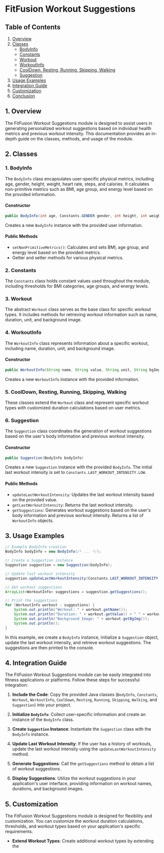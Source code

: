 # FitFusion Workout Suggestions

## Table of Contents

1. [Overview](#overview)
2. [Classes](#classes)
    - [BodyInfo](#1-bodyinfo)
    - [Constants](#2-constants)
    - [Workout](#3-workout)
    - [WorkoutInfo](#4-workoutinfo)
    - [CoolDown, Resting, Running, Skipping, Walking](#5-cooldown-resting-running-skipping-walking)
    - [Suggestion](#6-suggestion)
3. [Usage Examples](#usage-examples)
4. [Integration Guide](#integration-guide)
5. [Customization](#customization)
6. [Conclusion](#conclusion)

## 1. Overview

The FitFusion Workout Suggestions module is designed to assist users in generating personalized workout suggestions based on individual health metrics and previous workout intensity. This documentation provides an in-depth guide on the classes, methods, and usage of the module.

## 2. Classes

### 1. BodyInfo

The `BodyInfo` class encapsulates user-specific physical metrics, including age, gender, height, weight, heart rate, steps, and calories. It calculates non-primitive metrics such as BMI, age group, and energy level based on the provided information.

#### Constructor

```java
public BodyInfo(int age, Constants.GENDER gender, int height, int weight, int currHeartRate, int avgHeartRate, int currRespRate, int avgRespRate, int currSteps, int targetSteps, int currCalories, int targetCalories)
```

Creates a new `BodyInfo` instance with the provided user information.

#### Public Methods

-   `setNonPrimitiveMetrics()`: Calculates and sets BMI, age group, and energy level based on the provided metrics.
-   Getter and setter methods for various physical metrics.

### 2. Constants

The `Constants` class holds constant values used throughout the module, including thresholds for BMI categories, age groups, and energy levels.

### 3. Workout

The abstract `Workout` class serves as the base class for specific workout types. It includes methods for retrieving workout information such as name, duration, unit, and background image.

### 4. WorkoutInfo

The `WorkoutInfo` class represents information about a specific workout, including name, duration, unit, and background image.

#### Constructor

```java
public WorkoutInfo(String name, String value, String unit, String bgImg)
```

Creates a new `WorkoutInfo` instance with the provided information.

### 5. CoolDown, Resting, Running, Skipping, Walking

These classes extend the `Workout` class and represent specific workout types with customized duration calculations based on user metrics.

### 6. Suggestion

The `Suggestion` class coordinates the generation of workout suggestions based on the user's body information and previous workout intensity.

#### Constructor

```java
public Suggestion(BodyInfo bodyInfo)
```

Creates a new `Suggestion` instance with the provided `BodyInfo`. The initial last workout intensity is set to `Constants.LAST_WORKOUT_INTENSITY.LOW`.

#### Public Methods

-   `updateLastWorkoutIntensity`: Updates the last workout intensity based on the provided value.
-   `getLastWorkoutIntensity`: Returns the last workout intensity.
-   `getSuggestions`: Generates workout suggestions based on the user's body information and previous workout intensity. Returns a list of `WorkoutInfo` objects.

## 3. Usage Examples

```java
// Example BodyInfo creation
BodyInfo bodyInfo = new BodyInfo(/* ... */);

// Create a Suggestion instance
Suggestion suggestion = new Suggestion(bodyInfo);

// Update last workout intensity
suggestion.updateLastWorkoutIntensity(Constants.LAST_WORKOUT_INTENSITY.MEDIUM);

// Get workout suggestions
ArrayList<WorkoutInfo> suggestions = suggestion.getSuggestions();

// Print the suggestions
for (WorkoutInfo workout : suggestions) {
    System.out.println("Workout: " + workout.getName());
    System.out.println("Duration: " + workout.getValue() + " " + workout.getUnit());
    System.out.println("Background Image: " + workout.getBgImg());
    System.out.println();
}
```

In this example, we create a `BodyInfo` instance, initialize a `Suggestion` object, update the last workout intensity, and retrieve workout suggestions. The suggestions are then printed to the console.

## 4. Integration Guide

The FitFusion Workout Suggestions module can be easily integrated into fitness applications or platforms. Follow these steps for successful integration:

1. **Include the Code**: Copy the provided Java classes (`BodyInfo`, `Constants`, `Workout`, `WorkoutInfo`, `CoolDown`, `Resting`, `Running`, `Skipping`, `Walking`, and `Suggestion`) into your project.

2. **Initialize `BodyInfo`**: Collect user-specific information and create an instance of the `BodyInfo` class.

3. **Create `Suggestion` Instance**: Instantiate the `Suggestion` class with the `BodyInfo` instance.

4. **Update Last Workout Intensity**: If the user has a history of workouts, update the last workout intensity using the `updateLastWorkoutIntensity` method.

5. **Generate Suggestions**: Call the `getSuggestions` method to obtain a list of workout suggestions.

6. **Display Suggestions**: Utilize the workout suggestions in your application's user interface, providing information on workout names, durations, and background images.

## 5. Customization

The FitFusion Workout Suggestions module is designed for flexibility and customization. You can customize the workout duration calculations, thresholds, and workout types based on your application's specific requirements.

-   **Extend Workout Types**: Create additional workout types by extending the
